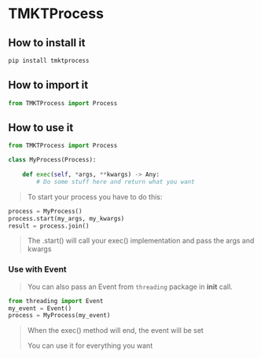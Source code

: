 # TMKTProcess

## How to install it

```sh
pip install tmktprocess
```

## How to import it

```py
from TMKTProcess import Process
```

## How to use it

```py
from TMKTProcess import Process

class MyProcess(Process):
    
    def exec(self, *args, **kwargs) -> Any:
        # Do some stuff here and return what you want
```

> To start your process you have to do this:

```py
process = MyProcess()
process.start(my_args, my_kwargs)
result = process.join()
```

> The .start() will call your exec() implementation and pass the args and kwargs

### Use with Event

> You can also pass an Event from ```threading``` package in __init__ call.

```py
from threading import Event
my_event = Event()
process = MyProcess(my_event)
```

> When the exec() method will end, the event will be set
> 
> You can use it for everything you want